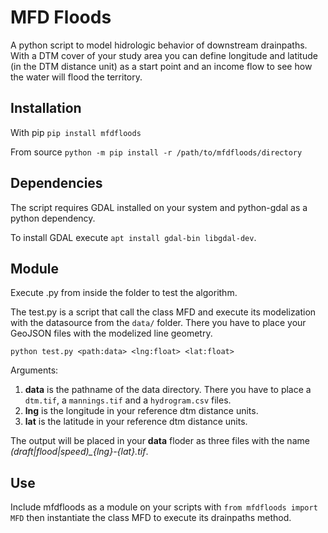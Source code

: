 # MFD Floods

A python script to model hidrologic behavior of downstream drainpaths. With a DTM cover of your study area you can define longitude and latitude (in the DTM distance unit) as a start point and an income flow to see how the water will flood the territory.

## Installation

With pip `pip install mfdfloods`

From source `python -m pip install -r /path/to/mfdfloods/directory`

## Dependencies

The script requires GDAL installed on your system and python-gdal as a python dependency.

To install GDAL execute `apt install gdal-bin libgdal-dev`.

## Module

Execute .py from inside the folder to test the algorithm.

The test.py is a script that call the class MFD and execute its modelization with
the datasource from the `data/` folder. There you have to place your GeoJSON files
with the modelized line geometry.

`python test.py <path:data> <lng:float> <lat:float>`

Arguments:

1. **data** is the pathname of the data directory. There you have to place a
   `dtm.tif`, a `mannings.tif` and a `hydrogram.csv` files.
2. **lng** is the longitude in your reference dtm distance units.
3. **lat** is the latitude in your reference dtm distance units.

The output will be placed in your **data** floder as three files with the name _(draft|flood|speed)\_{lng}-{lat}.tif_.

## Use

Include mfdfloods as a module on your scripts with `from mfdfloods import MFD` then instantiate the class MFD to execute its drainpaths method.
